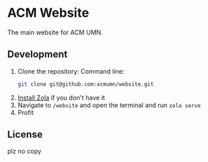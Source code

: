 ACM Website
===========

The main website for ACM UMN.

Development
-------

1. Clone the repository:
    Command line:
    ```bash
    git clone git@github.com:acmumn/website.git
2. [Install Zola](https://www.getzola.org/documentation/getting-started/installation/) if you don't have it
3. Navigate to `/website` and open the terminal and run `zola serve`
4. Profit

License
-------

plz no copy


